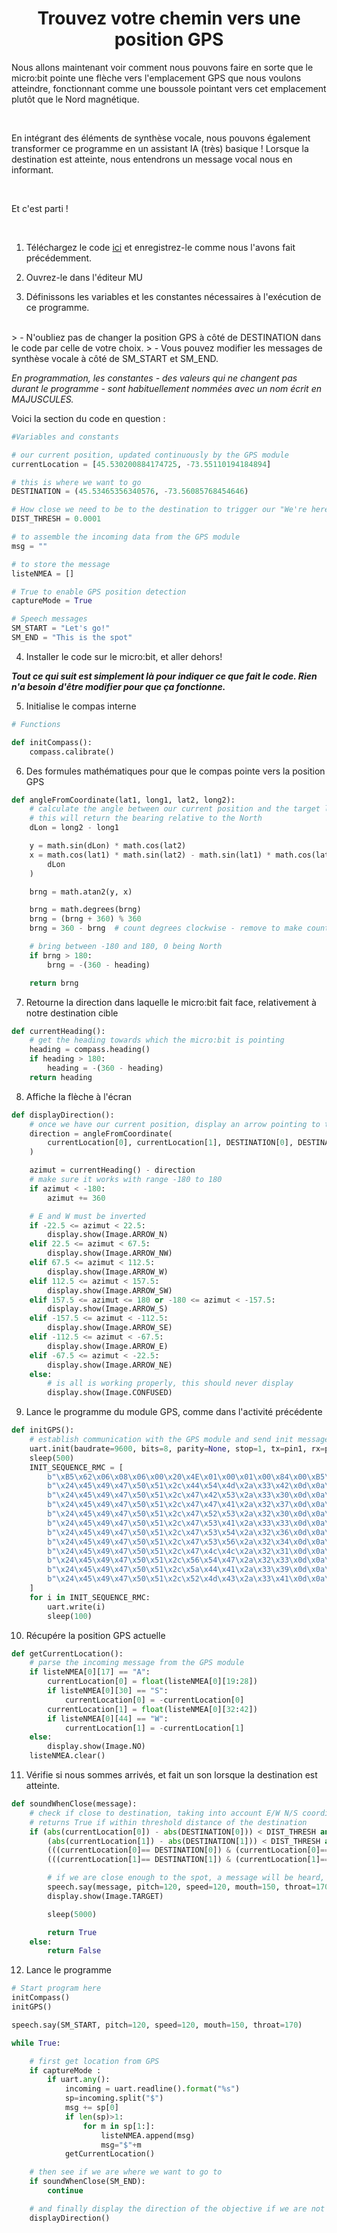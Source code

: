 <h1 align="center">Trouvez votre chemin vers une position GPS </h1>

Nous allons maintenant voir comment nous pouvons faire en sorte que le micro:bit pointe une flèche vers l'emplacement GPS que nous voulons atteindre, fonctionnant comme une boussole pointant vers cet emplacement plutôt que le Nord magnétique.

<br>

En intégrant des éléments de synthèse vocale, nous pouvons également transformer ce programme en un assistant IA (très) basique ! Lorsque la destination est atteinte, nous entendrons un message vocal nous en informant.

<br>

Et c'est parti !

<br>

1. Téléchargez le code [ici](https://raw.githubusercontent.com/GenieLabMtl/CIPP_microbit-GPS/7761d36211a08e31bb17217241e255173bdf71ff/code/CompassWithGPSData.py) et enregistrez-le comme nous l'avons fait précédemment.

2. Ouvrez-le dans l'éditeur MU

3. Définissons les variables et les constantes nécessaires à l'exécution de ce programme.
<br>
> - N'oubliez pas de changer la position GPS à côté de DESTINATION dans le code par celle de votre choix.
> - Vous pouvez modifier les messages de synthèse vocale à côté de SM_START et SM_END.

*En programmation, les constantes - des valeurs qui ne changent pas durant le programme - sont habituellement nommées avec un nom écrit en MAJUSCULES.*

Voici la section du code en question :

```py
#Variables and constants

# our current position, updated continuously by the GPS module
currentLocation = [45.530200884174725, -73.55110194184894]

# this is where we want to go
DESTINATION = (45.53465356340576, -73.56085768454646)

# How close we need to be to the destination to trigger our "We're here" message
DIST_THRESH = 0.0001

# to assemble the incoming data from the GPS module
msg = ""

# to store the message
listeNMEA = []

# True to enable GPS position detection
captureMode = True

# Speech messages
SM_START = "Let's go!"
SM_END = "This is the spot"
```

4. Installer le code sur le micro:bit, et aller dehors!

***Tout ce qui suit est simplement là pour indiquer ce que fait le code. Rien n'a besoin d'être modifier pour que ça fonctionne.***

5. Initialise le compas interne

```py
# Functions

def initCompass():
    compass.calibrate()
```

6. Des formules mathématiques pour que le compas pointe vers la position GPS

```py
def angleFromCoordinate(lat1, long1, lat2, long2):
    # calculate the angle between our current position and the target location
    # this will return the bearing relative to the North
    dLon = long2 - long1

    y = math.sin(dLon) * math.cos(lat2)
    x = math.cos(lat1) * math.sin(lat2) - math.sin(lat1) * math.cos(lat2) * math.cos(
        dLon
    )

    brng = math.atan2(y, x)

    brng = math.degrees(brng)
    brng = (brng + 360) % 360
    brng = 360 - brng  # count degrees clockwise - remove to make counter-clockwise

    # bring between -180 and 180, 0 being North
    if brng > 180:
        brng = -(360 - heading)

    return brng
```

7. Retourne la direction dans laquelle le micro:bit fait face, relativement à notre destination cible

```py
def currentHeading():
    # get the heading towards which the micro:bit is pointing
    heading = compass.heading()
    if heading > 180:
        heading = -(360 - heading)
    return heading
```

8. Affiche la flèche à l'écran

```py
def displayDirection():
    # once we have our current position, display an arrow pointing to the target GPS location
    direction = angleFromCoordinate(
        currentLocation[0], currentLocation[1], DESTINATION[0], DESTINATION[1]
    )

    azimut = currentHeading() - direction
    # make sure it works with range -180 to 180
    if azimut < -180:
        azimut += 360

    # E and W must be inverted
    if -22.5 <= azimut < 22.5:
        display.show(Image.ARROW_N)
    elif 22.5 <= azimut < 67.5:
        display.show(Image.ARROW_NW)
    elif 67.5 <= azimut < 112.5:
        display.show(Image.ARROW_W)
    elif 112.5 <= azimut < 157.5:
        display.show(Image.ARROW_SW)
    elif 157.5 <= azimut <= 180 or -180 <= azimut < -157.5:
        display.show(Image.ARROW_S)
    elif -157.5 <= azimut < -112.5:
        display.show(Image.ARROW_SE)
    elif -112.5 <= azimut < -67.5:
        display.show(Image.ARROW_E)
    elif -67.5 <= azimut < -22.5:
        display.show(Image.ARROW_NE)
    else:
        # is all is working properly, this should never display
        display.show(Image.CONFUSED)
```

9. Lance le programme du module GPS, comme dans l'activité précédente

```py
def initGPS():
    # establish communication with the GPS module and send init messages to receive only GPRMC data
    uart.init(baudrate=9600, bits=8, parity=None, stop=1, tx=pin1, rx=pin2)
    sleep(500)
    INIT_SEQUENCE_RMC = [
        b"\xB5\x62\x06\x08\x06\x00\x20\x4E\x01\x00\x01\x00\x84\x00\xB5\x62\x06\x08\x00\x00\x0E\x30",  # Frequence
        b"\x24\x45\x49\x47\x50\x51\x2c\x44\x54\x4d\x2a\x33\x42\x0d\x0a\xb5\x62\x06\x01\x03\x00\xf0\x0a\x00\x04\x23",  # Disable GPDTM
        b"\x24\x45\x49\x47\x50\x51\x2c\x47\x42\x53\x2a\x33\x30\x0d\x0a\xb5\x62\x06\x01\x03\x00\xf0\x09\x00\x03\x21",  # Disable GPGBS
        b"\x24\x45\x49\x47\x50\x51\x2c\x47\x47\x41\x2a\x32\x37\x0d\x0a\xb5\x62\x06\x01\x03\x00\xf0\x00\x00\xfa\x0f",  # Disable GPGGA
        b"\x24\x45\x49\x47\x50\x51\x2c\x47\x52\x53\x2a\x32\x30\x0d\x0a\xb5\x62\x06\x01\x03\x00\xf0\x06\x00\x00\x1b",  # Disable GPGRS
        b"\x24\x45\x49\x47\x50\x51\x2c\x47\x53\x41\x2a\x33\x33\x0d\x0a\xb5\x62\x06\x01\x03\x00\xf0\x02\x00\xfc\x13",  # Disable GPGSA
        b"\x24\x45\x49\x47\x50\x51\x2c\x47\x53\x54\x2a\x32\x36\x0d\x0a\xb5\x62\x06\x01\x03\x00\xf0\x07\x00\x01\x1d",  # Disable GPGST
        b"\x24\x45\x49\x47\x50\x51\x2c\x47\x53\x56\x2a\x32\x34\x0d\x0a\xb5\x62\x06\x01\x03\x00\xf0\x03\x00\xfd\x15",  # Disable GPGSV
        b"\x24\x45\x49\x47\x50\x51\x2c\x47\x4c\x4c\x2a\x32\x31\x0d\x0a\xb5\x62\x06\x01\x03\x00\xf0\x01\x00\xfb\x11",  # Disable GPGLL
        b"\x24\x45\x49\x47\x50\x51\x2c\x56\x54\x47\x2a\x32\x33\x0d\x0a\xb5\x62\x06\x01\x03\x00\xf0\x05\x00\xff\x19",  # Disable GPVTG
        b"\x24\x45\x49\x47\x50\x51\x2c\x5a\x44\x41\x2a\x33\x39\x0d\x0a\xb5\x62\x06\x01\x03\x00\xf0\x08\x00\x02\x1f",  # Disable GPZDA
        b"\x24\x45\x49\x47\x50\x51\x2c\x52\x4d\x43\x2a\x33\x41\x0d\x0a\xb5\x62\x06\x01\x03\x00\xf0\x04\x01\xff\x18",  # Enable  GPRMC
    ]
    for i in INIT_SEQUENCE_RMC:
        uart.write(i)
        sleep(100)
```

10. Récupére la position GPS actuelle

```py
def getCurrentLocation():
    # parse the incoming message from the GPS module
    if listeNMEA[0][17] == "A":
        currentLocation[0] = float(listeNMEA[0][19:28])
        if listeNMEA[0][30] == "S":
            currentLocation[0] = -currentLocation[0]
        currentLocation[1] = float(listeNMEA[0][32:42])
        if listeNMEA[0][44] == "W":
            currentLocation[1] = -currentLocation[1]
    else:
        display.show(Image.NO)
    listeNMEA.clear()
```

11. Vérifie si nous sommes arrivés, et fait un son lorsque la destination est atteinte.

```py
def soundWhenClose(message):
    # check if close to destination, taking into account E/W N/S coordinate values
    # returns True if within threshold distance of the destination
    if (abs(currentLocation[0]) - abs(DESTINATION[0])) < DIST_THRESH and
        (abs(currentLocation[1]) - abs(DESTINATION[1])) < DIST_THRESH and
        (((currentLocation[0]== DESTINATION[0]) & (currentLocation[0]==0)) | (currentLocation[0] * DESTINATION[0] > 0)) and
        (((currentLocation[1]== DESTINATION[1]) & (currentLocation[1]==0)) | (currentLocation[1] * DESTINATION[1] > 0)) :

        # if we are close enough to the spot, a message will be heard, emitted from the micro:bit's speaker
        speech.say(message, pitch=120, speed=120, mouth=150, throat=170)
        display.show(Image.TARGET)

        sleep(5000)

        return True
    else:
        return False
```

12. Lance le programme
```py
# Start program here
initCompass()
initGPS()

speech.say(SM_START, pitch=120, speed=120, mouth=150, throat=170)

while True:

    # first get location from GPS
    if captureMode :
        if uart.any():
            incoming = uart.readline().format("%s")
            sp=incoming.split("$")
            msg += sp[0]
            if len(sp)>1:
                for m in sp[1:]:
                    listeNMEA.append(msg)
                    msg="$"+m
            getCurrentLocation()

    # then see if we are where we want to go to
    if soundWhenClose(SM_END):
        continue

    # and finally display the direction of the objective if we are not there yet
    displayDirection()
```

